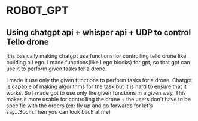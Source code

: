 # ROBOT_GPT

 ## Using chatgpt api + whisper api + UDP to control Tello drone
 
 It is basically making chatgpt use functions for controlling tello drone like  building a Lego. I made functions(like Lego blocks) for gpt, so that gpt can use it to perform given tasks for a drone.
 
  I made it use only the given functions to perform tasks for a drone. Chatgpt is capable of making algorithms for the task but it is hard to ensure that it works. So I made gpt to use only the given functions in a given way.
This makes it more usable for controlling the drone + the users don't have to be specific with the orders.(ex: fly up and go forwards for let's say...30cm.Then you can look back at me)